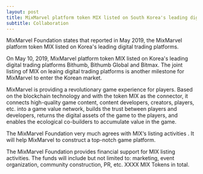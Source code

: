 ```yaml
---
layout: post
title: MixMarvel platform token MIX listed on South Korea's leading digital trading platform
subtitle: Collaboration
---
```


MixMarvel Foundation states that reported in May 2019, the MixMarvel platform token MIX listed on Korea's leading digital trading platforms.

On May 10, 2019, MixMarvel platform token MIX listed on Korea's leading digital trading platforms Bithumb, Bithumb Global and Bitmax. The joint listing of MIX on leaing digital trading platforms is another milestone for MixMarvel to enter the Korean market.

MixMarvel  is providing a revolutionary game experience for players. Based on the blockchain technology and with the token MIX as the connector, it connects high-quality game content, content developers, creators, players, etc. into a game value network, builds the trust between players and developers, returns the digital assets of the game to the players, and enables the ecological co-builders to accumulate value in the game.

The MixMarvel Foundation very much agrees with MIX‘s listing activities . It will help MixMarvel to construct a top-notch game platform. 

The MixMarvel Foundation provides financial support for MIX listing activities. The funds will include but not limited to: marketing, event organization, community construction, PR, etc. XXXX MIX Tokens in total. 

